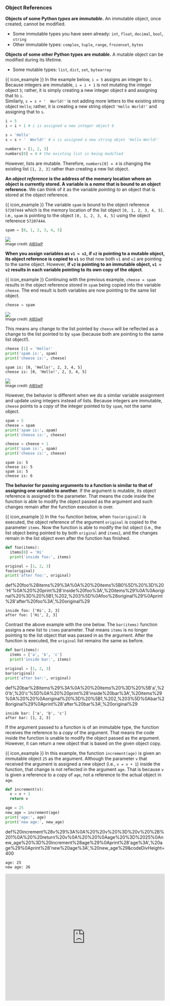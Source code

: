 ### Object References

**Objects of some Python _types_ are _immutable_.** An immutable object, once created, cannot be modified.

* Some immutable types you have seen already: `int`, `float`, `decimal`, `bool`, `string`
* Other immutable types: `complex`, `tuple`, `range`, `frozenset`, `bytes`


**Objects of some other Python types are _mutable_.** A mutable object can be modified during its lifetime.

* Some mutable types: `list`, `dict`, `set`, `bytearray`

<tip-box> 

{{ icon_example }} In the example below, `i = 5` assigns an integer to `i`. Because integers are immutable, `i = i + 1` is not mutating the integer object `5`; rather, it is simply creating a new integer object `6` and assigning that to `i`.<br>
Similarly, `s = s + '  World!'` is not adding more letters to the existing string object `Hello`; rather, it is creating a new string object `'Hello World!'` and assigning that to `s`.

```python
i = 5
i = i + 1 # i is assigned a new integer object 6

s = 'Hello'
s = s + '  World!' # s is assigned a new string objet 'Hello World!'

numbers = [1, 2, 3]
numbers[0] = 4 # the existing list is being modified
```

However, lists are mutable. Therefore, `numbers[0] = 4` is changing the existing list `[1, 2, 3]` rather than creating a new list object.

</tip-box>

 **An _object reference_ is the address of the memory location where an object is currently stored. A variable is a _name_ that is bound to an object reference.** We can think of it as the variable _pointing to_ an object that is stored at the object reference.

<tip-box> 

{{ icon_example }} The variable `spam` is bound to the object reference `57207444` which is the memory location of the list object `[0, 1, 2, 3, 4, 5]`. i.e., `spam` is pointing to the object `[0, 1, 2, 3, 4, 5]` using the object reference `57207444`.

```python
spam = [0, 1, 2, 3, 4, 5]
```
![](https://automatetheboringstuff.com/images/000081.jpg)<br>
<sub>Image credit: [AtBSwP](https://automatetheboringstuff.com)</sub>

</tip-box>

**When you assign variables as `v1 = v2`, if `v2` is pointing to a mutable object, its object reference is copied to `v1`** so that now both `v1` and `v2` are pointing to the same object. However, **if `v2` is pointing to an immutable object, `v1 = v2` results in each variable pointing to its own copy of the object**.

<tip-box> 

{{ icon_example }} Continuing with the previous example, `cheese = spam` results in the object reference stored in `spam` being copied into the variable `cheese`. The end result is both variables are now pointing to the same list object.

```python
cheese = spam
```

![](http://automatetheboringstuff.com/images/000082.jpg)<br>
<sub>Image credit: [AtBSwP](https://automatetheboringstuff.com)</sub>

This means any change to the list pointed by `cheese` will be reflected as a change to the list pointed to by `spam` (because both are pointing to the same list object!).

<include src="inputOutput.md" boilerplate>
<span id="input">

```python
cheese [1] = 'Hello!'
print('spam is:', spam)
print('cheese is:', cheese)
```
</span>
<span id="output">

```
spam is: [0, 'Hello!', 2, 3, 4, 5]
cheese is: [0, 'Hello!', 2, 3, 4, 5]
```
</span>
</include>

![](http://automatetheboringstuff.com/images/000071.jpg)<br>
<sub>Image credit: [AtBSwP](https://automatetheboringstuff.com)</sub>

However, the behavior is different when we do a similar variable assignment and update using integers instead of lists. Because integers are immutable, `cheese` points to a _copy_ of the integer pointed to by `spam`, not the same object.

<include src="inputOutput.md" boilerplate>
<span id="input">

```python
spam = 5
cheese = spam
print('spam is:', spam)
print('cheese is:', cheese)

cheese = cheese + 1
print('spam is:', spam)
print('cheese is:', cheese)
```
</span>
<span id="output">

```
spam is: 5
cheese is: 5
spam is: 5
cheese is: 6
```
</span>
</include>

</tip-box>

**The behavior for passing arguments to a function is similar to that of assigning one variable to another.** If the argument is mutable, its object reference is assigned to the parameter. That means the code inside the function is able to modify the object passed as the argument and such changes remain after the function execution is over. 

<tip-box> 

{{ icon_example }} In the `foo` function below, when `foo(original)` is executed, the object reference of the argument `original` is copied to the parameter `items`.  Now the function is able to modify the list object (i.e., the list object being pointed to by both `original` and `items`), and the changes remain in the list object even after the function has finished.

<include src="inputOutput.md" boilerplate>
<span id="input">

```python
def foo(items):
  items[0] = 'Hi'
  print('inside foo:', items)

original = [1, 2, 3]
foo(original)
print('after foo:', original)
```
</span>
<span id="output">
<include src="visualize.md" boilerplate >
  <span id="code">def%20foo%28items%29%3A%0A%20%20items%5B0%5D%20%3D%20'Hi'%0A%20%20print%28'inside%20foo%3A',%20items%29%0A%0Aoriginal%20%3D%20%5B1,%202,%203%5D%0Afoo%28original%29%0Aprint%28'after%20foo%3A',%20original%29</span>
</include>
<br>

```
inside foo: ['Hi', 2, 3]
after foo: ['Hi', 2, 3]
```
</span>
</include>

Contrast the above example with the one below. The `bar(items)` function assigns a new list to `items` parameter. That means `items` is no longer pointing to the list object that was passed in as the argument. After the function is executed, the `original` list remains the same as before.

<include src="inputOutput.md" boilerplate>
<span id="input">

```python
def bar(items):
  items = ['a', 'b', 'c']
  print('inside bar:', items)

original = [1, 2, 3]
bar(original)
print('after bar:', original)
```
</span>
<span id="output">

<include src="visualize.md" boilerplate >
<span id="code">def%20bar%28items%29%3A%0A%20%20items%20%3D%20%5B'a',%20'b',%20'c'%5D%0A%20%20print%28'inside%20bar%3A',%20items%29%0A%20%20%0Aoriginal%20%3D%20%5B1,%202,%203%5D%0Abar%28original%29%0Aprint%28'after%20bar%3A',%20original%29</span>
</include>
<br>

```
inside bar: ['a', 'b', 'c']
after bar: [1, 2, 3]
```
</span>
</include>

</tip-box>

If the argument passed to a function is of an immutable type, the function receives the reference to a _copy_ of the argument. That means the code inside the function is unable to modify the object passed as the argument. However, it can return a new object that is based on the given object copy.

<tip-box> 

{{ icon_example }} In this example, the function `increment(age)` is given an immutable object `25` as the argument. Although the parameter `v` that received the argument is assigned a new object (i.e., `v = v + 1`) inside the function, that change is not reflected in the argument `age`. That is because `v` is given a reference to a _copy_ of `age`, not a reference to the actual object in `age`.

<include src="inputOutput.md" boilerplate>
<span id="input">

```python
def increment(v):
  v = v + 1
  return v

age = 25
new_age = increment(age)
print('age:', age)
print('new age:', new_age)
```
</span>
<span id="output">

<include src="visualize.md" boilerplate >
<span id="code">def%20increment%28v%29%3A%0A%20%20v%20%3D%20v%20%2B%201%0A%20%20return%20v%0A%20%20%0Aage%20%3D%2025%0Anew_age%20%3D%20increment%28age%29%0Aprint%28'age%3A',%20age%29%0Aprint%28'new%20age%3A',%20new_age%29&codeDivHeight=400</span>
</include>
<br>

```
age: 25
new age: 26
```
</span>
</include>

</tip-box>

<panel type="seamless" header="%%{{ icon_try }} Try your own%%">

<iframe height="400px" width="100%" src="https://repl.it/@pythonbasics/objectReferences?lite=true" scrolling="no" frameborder="no" allowtransparency="true" allowfullscreen="true" sandbox="allow-forms allow-pointer-lock allow-popups allow-same-origin allow-scripts allow-modals"></iframe>

</panel><p/>

<include src="exercisePanel.md" boilerplate var-title="Swap Ends" var-file="e-swapEnds.md" />